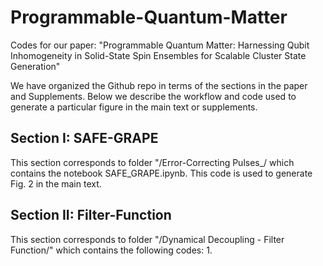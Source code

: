 # Programmable-Quantum-Matter
Codes for our paper: "Programmable Quantum Matter: Harnessing Qubit Inhomogeneity in Solid-State Spin Ensembles for Scalable Cluster State Generation"

We have organized the Github repo in terms of the sections in the paper and Supplements. Below we describe the workflow and code used to generate a particular figure in the main text or supplements.

## Section I: SAFE-GRAPE
This section corresponds to folder "/Error-Correcting Pulses_/ which contains the notebook SAFE_GRAPE.ipynb. This code is used to generate Fig. 2 in the main text.

## Section II: Filter-Function
This section corresponds to folder "/Dynamical Decoupling - Filter Function/" which contains the following codes: 
1. 

